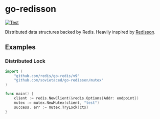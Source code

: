 # go-redisson

[![Test](https://github.com/sovietaced/go-redisson/actions/workflows/ci.yml/badge.svg)](https://github.com/sovietaced/go-redisson/actions/workflows/ci.yml)
 
Distributed data structures backed by Redis. Heavily inspired by [Redisson](https://github.com/redisson/redisson).

## Examples

### Distributed Lock

```go
import (
	"github.com/redis/go-redis/v9"
	"github.com/sovietaced/go-redisson/mutex"
)

func main() {
	client := redis.NewClient(&redis.Options{Addr: endpoint})
	mutex := mutex.NewMutex(client, "test")
	success, err := mutex.TryLock(ctx)
}
```
